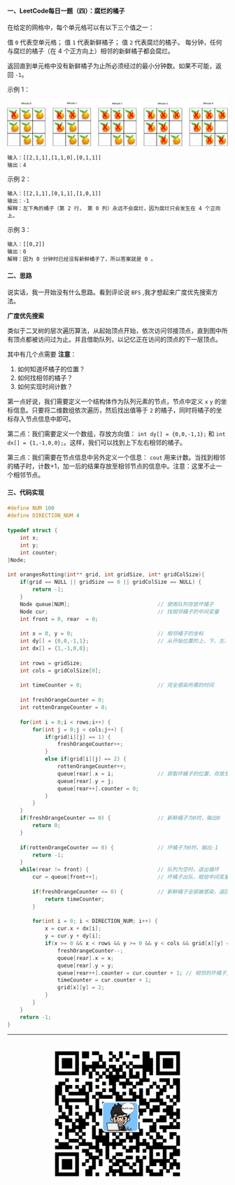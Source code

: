 #### 一、LeetCode每日一题（四）：腐烂的橘子

在给定的网格中，每个单元格可以有以下三个值之一：

值 `0` 代表空单元格；
值 `1` 代表新鲜橘子；
值 `2` 代表腐烂的橘子。
每分钟，任何与腐烂的橘子（在 4 个正方向上）相邻的新鲜橘子都会腐烂。

返回直到单元格中没有新鲜橘子为止所必须经过的最小分钟数。如果不可能，返回 `-1`。

示例 1：

<div align="center">
    <img width="600px" src="https://github.com/RunCoderHang/LeetCode-Notes/blob/master/image/rotting-oranges.png"></img>
</div>

```
输入：[[2,1,1],[1,1,0],[0,1,1]]
输出：4
```

示例 2：

```
输入：[[2,1,1],[0,1,1],[1,0,1]]
输出：-1
解释：左下角的橘子（第 2 行， 第 0 列）永远不会腐烂，因为腐烂只会发生在 4 个正向上。
```

示例 3：

```
输入：[[0,2]]
输出：0
解释：因为 0 分钟时已经没有新鲜橘子了，所以答案就是 0 。
```

#### 二、思路

说实话，我一开始没有什么思路。看到评论说 `BFS` ,我才想起来广度优先搜索方法。

**广度优先搜索**

类似于二叉树的层次遍历算法，从起始顶点开始，依次访问邻接顶点，直到图中所有顶点都被访问过为止。并且借助队列，以记忆正在访问的顶点的下一层顶点。

其中有几个点需要 **注意**：

1. 如何知道坏橘子的位置？
2. 如何找相邻的橘子？
3. 如何实现时间计数？

第一点好说，我们需要定义一个结构体作为队列元素的节点，节点中定义 `x` `y` 的坐标信息。只要将二维数组依次遍历，然后找出值等于 `2` 的橘子，同时将橘子的坐标存入节点信息中即可。

第二点：我们需要定义一个数组，存放方向值： `int dy[] = {0,0,-1,1};` 和 `int dx[] = {1,-1,0,0};`。这样，我们可以找到上下左右相邻的橘子。

第三点：我们需要在节点信息中另外定义一个信息： `cout` 用来计数。当找到相邻的橘子时，计数+1，加一后的结果存放至相邻节点的信息中。注意：这里不止一个相邻节点。

#### 三、代码实现

```c
#define NUM 100
#define DIRECTION_NUM 4

typedef struct {
    int x;
    int y;
    int counter;
}Node;

int orangesRotting(int** grid, int gridSize, int* gridColSize){
    if(grid == NULL || gridSize == 0 || gridColSize == NULL) {
        return -1;
    }
    Node queue[NUM];                            // 使用队列存放坏橘子
    Node cur;                                   // 找相邻橘子的中间变量
    int front = 0, rear  = 0;

    int x = 0, y = 0;                           // 相邻橘子的坐标
    int dy[] = {0,0,-1,1};                      // 从开始位置的上、下、左、右位置寻找相邻橘子
    int dx[] = {1,-1,0,0};                      

    int rows = gridSize;
    int cols = gridColSize[0];

    int timeCounter = 0;                        // 完全感染所需的时间

    int freshOrangeCounter = 0;
    int rottenOrangeCounter = 0;

    for(int i = 0;i < rows;i++) {
        for(int j = 0;j < cols;j++) {
            if(grid[i][j] == 1) {
                freshOrangeCounter++;
            }
            else if(grid[i][j] == 2) {
                rottenOrangeCounter++;
                queue[rear].x = i;              // 获取坏橘子的位置，存放至节点的信息中
                queue[rear].y = j;
                queue[rear++].counter = 0;
            }
        }
    }
    if(freshOrangeCounter == 0) {               // 新鲜橘子为0时，输出0
        return 0;
    }

    if(rottenOrangeCounter == 0) {              // 坏橘子为0时，输出-1
        return -1;
    }
    while(rear != front) {                      // 队列为空时，退出循环
        cur = queue[front++];                   // 坏橘子出队，赋给中间变量，开始找相邻的橘子

        if(freshOrangeCounter <= 0) {           // 新鲜橘子全部被感染，返回感染时间
            return timeCounter;
        }

        for(int i = 0; i < DIRECTION_NUM; i++) {
            x = cur.x + dx[i];
            y = cur.y + dy[i];
            if(x >= 0 && x < rows && y >= 0 && y < cols && grid[x][y] == 1) {
                freshOrangeCounter--;
                queue[rear].x = x;
                queue[rear].y = y;
                queue[rear++].counter = cur.counter + 1; // 相邻的坏橘子入队
                timeCounter = cur.counter + 1;
                grid[x][y] = 2;
            }
        }
    }
    return -1;
}
```

<div align="center">
    <hr style="height: 1px;">
    <br>
    <img width="300px" src="https://github.com/RunCoderHang/LeetCode-Notes/blob/master/image/wxgzh-hang.png"></img>
</div>